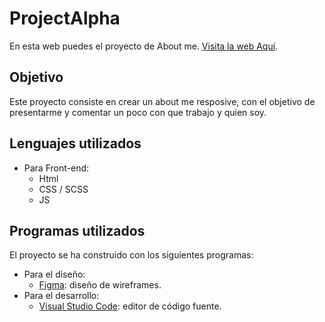 # ProjectAlpha

En esta web puedes el proyecto de About me. [Visita la web Aquí](https://frontend.esatid3-2021.com/ireneb/project-alpha/).

## **Objetivo**


Este proyecto consiste en crear un about me resposive, con el objetivo de presentarme y comentar un poco con que trabajo y quien soy.
## **Lenguajes utilizados**

- Para Front-end: 
  - Html 
  - CSS / SCSS
  - JS
 


## **Programas utilizados**
El proyecto se ha construido con los siguientes programas:
- Para el diseño: 
  - <a href="https://www.figma.com/file/Q7BzoG8wpJXEl3Vhw1aZDG/IreneBargues-projects?node-id=16%3A3">Figma</a>: diseño de wireframes.
- Para el desarrollo: 
  - <a href="https://code.visualstudio.com/">Visual Studio Code</a>: editor de código fuente.


